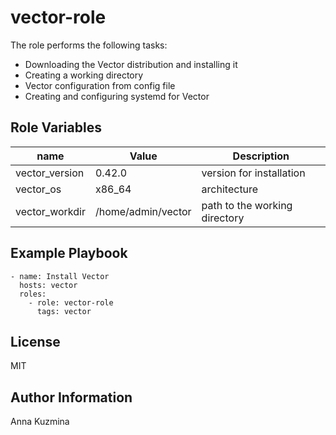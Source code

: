 vector-role
=========

The role performs the following tasks:
- Downloading the Vector distribution and installing it
- Creating a working directory
- Vector configuration from config file
- Creating and configuring systemd for Vector

Role Variables
--------------

| name | Value | Description | 
|------|------------|---|
| vector_version | 0.42.0 | version for installation |
| vector_os | x86_64 | architecture |
| vector_workdir | /home/admin/vector | path to the working directory |

Example Playbook
----------------

```
- name: Install Vector
  hosts: vector
  roles:
    - role: vector-role
      tags: vector
```

License
-------

MIT

Author Information
------------------

Anna Kuzmina
